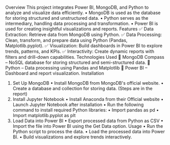 
Overview
This project integrates Power BI, MongoDB, and Python to analyze and visualize data efficiently.
•	MongoDB is used as the database for storing structured and unstructured data.
•	Python serves as the intermediary, handling data processing and transformation.
•	Power BI is used for creating insightful visualizations and reports.
Features
✅ Data Extraction: Retrieve data from MongoDB using Python.
✅ Data Processing: Clean, transform, and prepare data using Python (Pandas, Matplotlib.pyplot).
✅ Visualization: Build dashboards in Power BI to explore trends, patterns, and KPIs.
✅ Interactivity: Create dynamic reports with filters and drill-down capabilities.
Technologies Used
🔹 MongoDB Compass – NoSQL database for storing structured and semi-structured data.
🔹 Python – Data processing using Pandas and Matplotlib
🔹 Power BI – Dashboard and report visualization.
Installation
1. Set Up MongoDB
•	Install MongoDB from MongoDB's official website.
•	Create a database and collection for storing data. (Steps are in the report)
2. Install Jupyter Notebook
•	Install Anaconda from their Official website
•	Launch Jupyter Notebook after installation
•	Run the following command to install required Python libraries:
•	Import pandas as pd
•	Import matplotlib.pyplot as plt
4. Load Data into Power BI
•	Export processed data from Python as CSV 
•	Import the file into Power BI using the Get Data option.
Usage
•	Run the Python script to process the data.
•	Load the processed data into Power BI.
•	Build visualizations and explore trends interactively.

